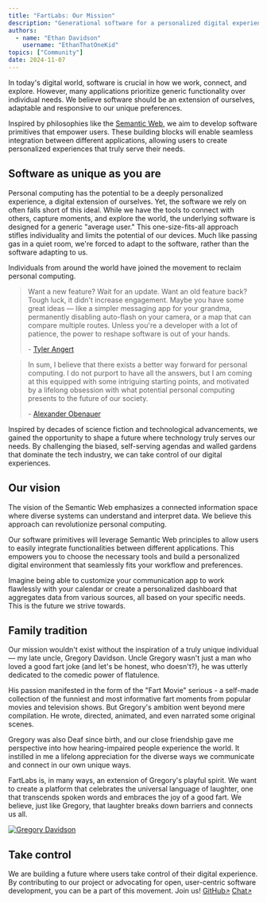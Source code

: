 ```yaml
---
title: "FartLabs: Our Mission"
description: "Generational software for a personalized digital experience."
authors:
  - name: "Ethan Davidson"
    username: "EthanThatOneKid"
topics: ["Community"]
date: 2024-11-07
---
```


In today's digital world, software is crucial in how we work, connect, and
explore. However, many applications prioritize generic functionality over
individual needs. We believe software should be an extension of ourselves,
adaptable and responsive to our unique preferences.

Inspired by philosophies like the
[Semantic Web](https://en.wikipedia.org/wiki/Semantic_Web), we aim to develop
software primitives that empower users. These building blocks will enable
seamless integration between different applications, allowing users to create
personalized experiences that truly serve their needs.

## Software as unique as you are

Personal computing has the potential to be a deeply personalized experience, a
digital extension of ourselves. Yet, the software we rely on often falls short
of this ideal. While we have the tools to connect with others, capture moments,
and explore the world, the underlying software is designed for a generic
"average user." This one-size-fits-all approach stifles individuality and limits
the potential of our devices. Much like passing gas in a quiet room, we're
forced to adapt to the software, rather than the software adapting to us.

Individuals from around the world have joined the movement to reclaim personal
computing.

> Want a new feature? Wait for an update. Want an old feature back? Tough luck,
> it didn't increase engagement. Maybe you have some great ideas — like a
> simpler messaging app for your grandma, permanently disabling auto-flash on
> your camera, or a map that can compare multiple routes. Unless you're a
> developer with a lot of patience, the power to reshape software is out of your
> hands.
>
> \- [Tyler Angert](https://tyler.cafe/)

> In sum, I believe that there exists a better way forward for personal
> computing. I do not purport to have all the answers, but I am coming at this
> equipped with some intriguing starting points, and motivated by a lifelong
> obsession with what potential personal computing presents to the future of our
> society.
>
> \- [Alexander Obenauer](https://alexobenauer.com/)

Inspired by decades of science fiction and technological advancements, we gained
the opportunity to shape a future where technology truly serves our needs. By
challenging the biased, self-serving agendas and walled gardens that dominate
the tech industry, we can take control of our digital experiences.

## Our vision

The vision of the Semantic Web emphasizes a connected information space where
diverse systems can understand and interpret data. We believe this approach can
revolutionize personal computing.

Our software primitives will leverage Semantic Web principles to allow users to
easily integrate functionalities between different applications. This empowers
you to choose the necessary tools and build a personalized digital environment
that seamlessly fits your workflow and preferences.

Imagine being able to customize your communication app to work flawlessly with
your calendar or create a personalized dashboard that aggregates data from
various sources, all based on your specific needs. This is the future we strive
towards.

## Family tradition

Our mission wouldn't exist without the inspiration of a truly unique individual
— my late uncle, Gregory Davidson. Uncle Gregory wasn't just a man who loved a
good fart joke (and let's be honest, who doesn't?), he was utterly dedicated to
the comedic power of flatulence.

His passion manifested in the form of the "Fart Movie" serious - a self-made
collection of the funniest and most informative fart moments from popular movies
and television shows. But Gregory's ambition went beyond mere compilation. He
wrote, directed, animated, and even narrated some original scenes.

Gregory was also Deaf since birth, and our close friendship gave me perspective
into how hearing-impaired people experience the world. It instilled in me a
lifelong appreciation for the diverse ways we communicate and connect in our own
unique ways.

FartLabs is, in many ways, an extension of Gregory's playful spirit. We want to
create a platform that celebrates the universal language of laughter, one that
transcends spoken words and embraces the joy of a good fart. We believe, just
like Gregory, that laughter breaks down barriers and connects us all.

<!-- TODO: Add photo of Gregory with Ethan and Brandon. -->

[![Gregory Davidson](https://github.com/gddmadoss.png)](https://github.com/gddmadoss)

## Take control

We are building a future where users take control of their digital experience.
By contributing to our project or advocating for open, user-centric software
development, you can be a part of this movement. Join us!
<a class="fart-button" href="https://github.com/FartLabs" target="_blank">GitHub<small>↗</small></a>
<a class="fart-button" href="https://go.fart.tools/chat" target="_blank">Chat<small>↗</small></a>
